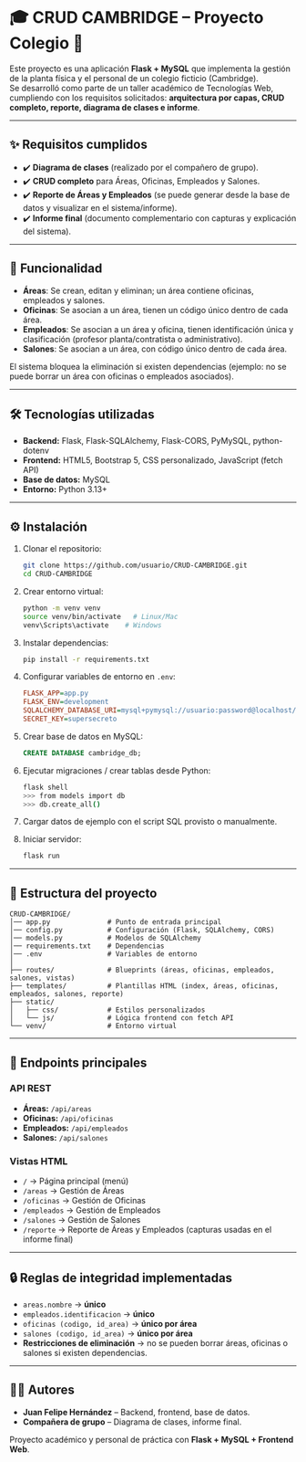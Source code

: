 # 🎓 CRUD CAMBRIDGE – Proyecto Colegio 🚀

Este proyecto es una aplicación **Flask + MySQL** que implementa la gestión de la planta física y el personal de un colegio ficticio (Cambridge).  
Se desarrolló como parte de un taller académico de Tecnologías Web, cumpliendo con los requisitos solicitados: **arquitectura por capas, CRUD completo, reporte, diagrama de clases e informe**.

---

## ✨ Requisitos cumplidos
- ✔️ **Diagrama de clases** (realizado por el compañero de grupo).
- ✔️ **CRUD completo** para Áreas, Oficinas, Empleados y Salones.
- ✔️ **Reporte de Áreas y Empleados** (se puede generar desde la base de datos y visualizar en el sistema/informe).
- ✔️ **Informe final** (documento complementario con capturas y explicación del sistema).

---

## 📌 Funcionalidad
- **Áreas**: Se crean, editan y eliminan; un área contiene oficinas, empleados y salones.  
- **Oficinas**: Se asocian a un área, tienen un código único dentro de cada área.  
- **Empleados**: Se asocian a un área y oficina, tienen identificación única y clasificación (profesor planta/contratista o administrativo).  
- **Salones**: Se asocian a un área, con código único dentro de cada área.  

El sistema bloquea la eliminación si existen dependencias (ejemplo: no se puede borrar un área con oficinas o empleados asociados).

---

## 🛠️ Tecnologías utilizadas
- **Backend:** Flask, Flask-SQLAlchemy, Flask-CORS, PyMySQL, python-dotenv  
- **Frontend:** HTML5, Bootstrap 5, CSS personalizado, JavaScript (fetch API)  
- **Base de datos:** MySQL  
- **Entorno:** Python 3.13+  

---

## ⚙️ Instalación

1. Clonar el repositorio:
   ```bash
   git clone https://github.com/usuario/CRUD-CAMBRIDGE.git
   cd CRUD-CAMBRIDGE
   ```

2. Crear entorno virtual:
   ```bash
   python -m venv venv
   source venv/bin/activate   # Linux/Mac
   venv\Scripts\activate    # Windows
   ```

3. Instalar dependencias:
   ```bash
   pip install -r requirements.txt
   ```

4. Configurar variables de entorno en `.env`:
   ```ini
   FLASK_APP=app.py
   FLASK_ENV=development
   SQLALCHEMY_DATABASE_URI=mysql+pymysql://usuario:password@localhost/cambridge_db
   SECRET_KEY=supersecreto
   ```

5. Crear base de datos en MySQL:
   ```sql
   CREATE DATABASE cambridge_db;
   ```

6. Ejecutar migraciones / crear tablas desde Python:
   ```bash
   flask shell
   >>> from models import db
   >>> db.create_all()
   ```

7. Cargar datos de ejemplo con el script SQL provisto o manualmente.  

8. Iniciar servidor:
   ```bash
   flask run
   ```

---

## 📂 Estructura del proyecto

```
CRUD-CAMBRIDGE/
│── app.py              # Punto de entrada principal
│── config.py           # Configuración (Flask, SQLAlchemy, CORS)
│── models.py           # Modelos de SQLAlchemy
│── requirements.txt    # Dependencias
│── .env                # Variables de entorno
│
├── routes/             # Blueprints (áreas, oficinas, empleados, salones, vistas)
├── templates/          # Plantillas HTML (index, áreas, oficinas, empleados, salones, reporte)
├── static/
│   ├── css/            # Estilos personalizados
│   └── js/             # Lógica frontend con fetch API
└── venv/               # Entorno virtual
```

---

## 🚀 Endpoints principales

### API REST
- **Áreas:** `/api/areas`
- **Oficinas:** `/api/oficinas`
- **Empleados:** `/api/empleados`
- **Salones:** `/api/salones`

### Vistas HTML
- `/` → Página principal (menú)  
- `/areas` → Gestión de Áreas  
- `/oficinas` → Gestión de Oficinas  
- `/empleados` → Gestión de Empleados  
- `/salones` → Gestión de Salones  
- `/reporte` → Reporte de Áreas y Empleados (capturas usadas en el informe final)  

---

## 🔒 Reglas de integridad implementadas

- `areas.nombre` → **único**  
- `empleados.identificacion` → **único**  
- `oficinas (codigo, id_area)` → **único por área**  
- `salones (codigo, id_area)` → **único por área**  
- **Restricciones de eliminación** → no se pueden borrar áreas, oficinas o salones si existen dependencias.  

---

## 👨‍💻 Autores
- **Juan Felipe Hernández** – Backend, frontend, base de datos.  
- **Compañera de grupo** – Diagrama de clases, informe final.  

Proyecto académico y personal de práctica con **Flask + MySQL + Frontend Web**.
